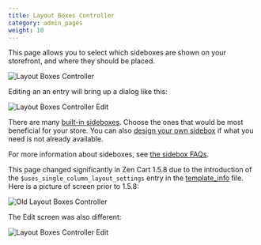 ```yaml
---
title: Layout Boxes Controller
category: admin_pages
weight: 10
---
```


This page allows you to select which sideboxes are shown 
on your storefront, and where they should be placed.  

![Layout Boxes Controller](/images/layout_boxes_controller.png)

Editing an an entry will bring up a dialog like this:
 
![Layout Boxes Controller Edit](/images/layout_boxes_controller_edit.png)

There are many [built-in sideboxes](/user/sideboxes/sidebox_list/).  Choose the ones that would be most beneficial for your store.  You can also [design your own sidebox](/user/sideboxes/build_sidebox/) if what you need is not already available. 

For more information about sideboxes, see [the sidebox FAQs](/user/sideboxes/).

This page changed significantly in Zen Cart 1.5.8 due to 
the introduction of the `$uses_single_column_layout_settings` entry in the [template_info](/user/template/template_info/) file. 
Here is a picture of screen prior to 1.5.8: 

![Old Layout Boxes Controller](/images/layout_boxes_controller_old.png) 

The Edit screen was also different: 

![Layout Boxes Controller Edit](/images/layout_boxes_controller_edit_old.png)

